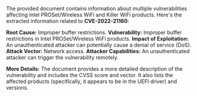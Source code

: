 The provided document contains information about multiple vulnerabilities affecting Intel PROSet/Wireless WiFi and Killer WiFi products. Here's the extracted information related to **CVE-2022-21160**:

**Root Cause:** Improper buffer restrictions.
**Vulnerability:** Improper buffer restrictions in Intel PROSet/Wireless WiFi products.
**Impact of Exploitation:** An unauthenticated attacker can potentially cause a denial of service (DoS).
**Attack Vector:** Network access.
**Attacker Capabilities:** An unauthenticated attacker can trigger the vulnerability remotely.

**More Details:**
The document provides a more detailed description of the vulnerability and includes the CVSS score and vector. It also lists the affected products (specifically, it appears to be in the UEFI driver) and versions.